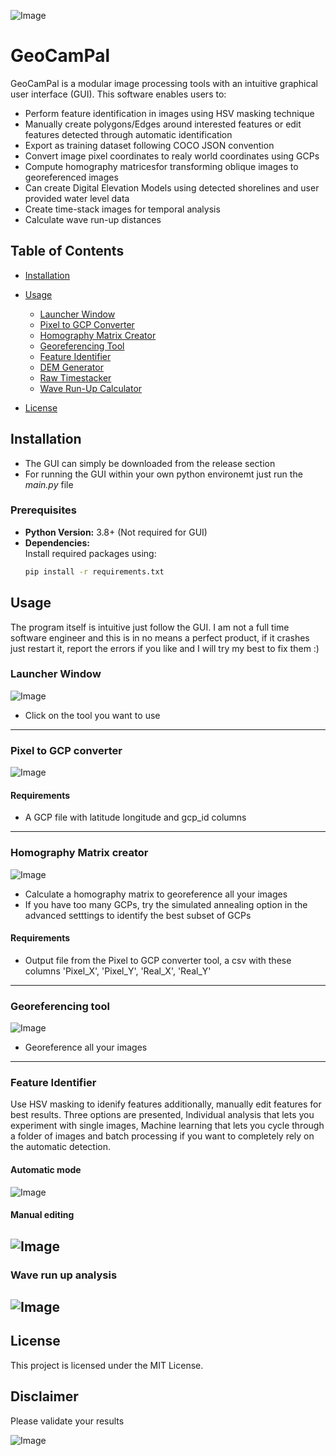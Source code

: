 ![Image](https://github.com/user-attachments/assets/4f2adc3b-b55d-4b2c-93ce-3d331bbc66b9)
# GeoCamPal 
GeoCamPal is a modular image processing tools with an intuitive graphical user interface (GUI). This software enables users to:

- Perform feature identification in images using HSV masking technique
- Manually create polygons/Edges around interested features or edit features detected through automatic identification
- Export as training dataset following COCO JSON convention
- Convert image pixel coordinates to realy world coordinates using GCPs
- Compute homography matricesfor transforming oblique images to georeferenced images
- Can create Digital Elevation Models using detected shorelines and user provided water level data
- Create time-stack images for temporal analysis
- Calculate wave run-up distances


## Table of Contents
- [Installation](#installation)
- [Usage](#usage)
  - [Launcher Window](#launcher-window)
  - [Pixel to GCP Converter](#pixel-to-gcp-converter)
  - [Homography Matrix Creator](#homography-matrix-creator)
  - [Georeferencing Tool](#georeferencing-tool)
  - [Feature Identifier](#feature-identifier)
  - [DEM Generator](#dem-generator)
  - [Raw Timestacker](#raw-timestacker)
  - [Wave Run-Up Calculator](#wave-run-up-calculator)

- [License](#license)



## Installation
- The GUI can simply be downloaded from the release section
- For running the GUI within your own python environemt just run the *main.py* file

### Prerequisites
- **Python Version:** 3.8+  (Not required for GUI)
- **Dependencies:**  
  Install required packages using:
  ```bash
  pip install -r requirements.txt
  ```

## Usage
The program itself is intuitive just follow the GUI. I am not a full time software engineer and this is in no means a perfect product, if it crashes just restart it, report the errors if you like and I will try my best to fix them :)

### Launcher Window
![Image](https://github.com/user-attachments/assets/11783475-2a91-4141-8101-7bb8e8cb67ca)

- Click on the tool you want to use
----------------------------------------------------------------------------------------------------------------------------------------------------------------------------------
### Pixel to GCP converter
![Image](https://github.com/user-attachments/assets/f2c5d443-49a9-429f-8850-b6efcb3afeca)

#### Requirements
- A GCP file with latitude longitude and gcp_id columns
----------------------------------------------------------------------------------------------------------------------------------------------------------------------------------
### Homography Matrix creator
![Image](https://github.com/user-attachments/assets/dbba3cd7-e109-4362-b03a-c4639818f71f)

- Calculate a homography matrix to georeference all your images
- If you have too many GCPs, try the simulated annealing option in the advanced setttings to identify the best subset of GCPs

#### Requirements
- Output file from the Pixel to GCP converter tool, a csv with these columns 'Pixel_X', 'Pixel_Y', 'Real_X', 'Real_Y'
----------------------------------------------------------------------------------------------------------------------------------------------------------------------------------
### Georeferencing tool
![Image](https://github.com/user-attachments/assets/1b007ab0-517b-426c-99f0-009967267673)

- Georeference all your images
----------------------------------------------------------------------------------------------------------------------------------------------------------------------------------
### Feature Identifier
Use HSV masking to idenify features additionally, manually edit features for best results. Three options are presented, Individual analysis that lets you experiment with single images, Machine learning that lets you cycle through a folder of images and batch processing if you want to completely rely on the automatic detection.

#### Automatic mode
![Image](https://github.com/user-attachments/assets/3a3abb66-9938-4d82-93c0-c66147afa488)
#### Manual editing
![Image](https://github.com/user-attachments/assets/cffc926c-0033-437c-b4a6-17ff03f08efb)
----------------------------------------------------------------------------------------------------------------------------------------------------------------------------------
### Wave run up analysis
![Image](https://github.com/user-attachments/assets/d2a0f3eb-0071-4e1f-bd4f-eda190cc72df)
----------------------------------------------------------------------------------------------------------------------------------------------------------------------------------
## License
This project is licensed under the MIT License.

## Disclaimer
Please validate your results

![Image](https://github.com/user-attachments/assets/e1b1a261-0c5f-451e-89e4-ecfa10bda76a)


